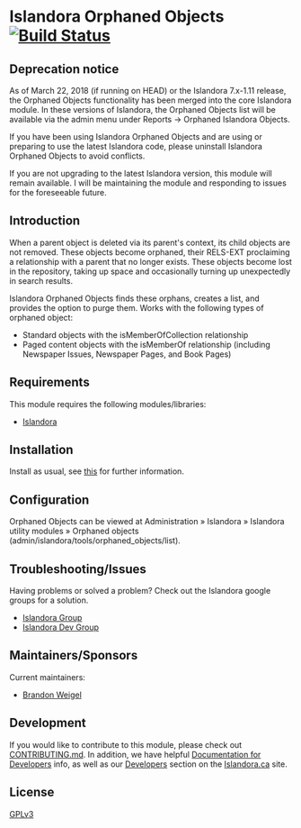 # Islandora Orphaned Objects [![Build Status](https://travis-ci.org/bondjimbond/islandora_orphaned_objects.png?branch=7.x)](https://travis-ci.org/bondjimbond/islandora_orphaned_objects)

## Deprecation notice

As of March 22, 2018 (if running on HEAD) or the Islandora 7.x-1.11 release, the Orphaned Objects functionality has been merged into the core Islandora module. In these versions of Islandora, the Orphaned Objects list will be available via the admin menu under Reports -> Orphaned Islandora Objects.

If you have been using Islandora Orphaned Objects and are using or preparing to use the latest Islandora code, please uninstall Islandora Orphaned Objects to avoid conflicts.

If you are not upgrading to the latest Islandora version, this module will remain available. I will be maintaining the module and responding to issues for the foreseeable future.

## Introduction

When a parent object is deleted via its parent's context, its child objects are not removed. These objects become orphaned, their RELS-EXT proclaiming a relationship with a parent that no longer exists. These objects become lost in the repository, taking up space and occasionally turning up unexpectedly in search results.

Islandora Orphaned Objects finds these orphans, creates a list, and provides the option to purge them. Works with the following types of orphaned object:

* Standard objects with the isMemberOfCollection relationship
* Paged content objects with the isMemberOf relationship (including Newspaper Issues, Newspaper Pages, and Book Pages)

## Requirements

This module requires the following modules/libraries:

* [Islandora](https://github.com/islandora/islandora)

## Installation

Install as usual, see [this](https://drupal.org/documentation/install/modules-themes/modules-7) for further information.

## Configuration

Orphaned Objects can be viewed at Administration » Islandora » Islandora utility modules » Orphaned objects (admin/islandora/tools/orphaned_objects/list).

## Troubleshooting/Issues

Having problems or solved a problem? Check out the Islandora google groups for a solution.

* [Islandora Group](https://groups.google.com/forum/?hl=en&fromgroups#!forum/islandora)
* [Islandora Dev Group](https://groups.google.com/forum/?hl=en&fromgroups#!forum/islandora-dev)

## Maintainers/Sponsors

Current maintainers:

* [Brandon Weigel](https://github.com/bondjimbond)

## Development

If you would like to contribute to this module, please check out [CONTRIBUTING.md](CONTRIBUTING.md). In addition, we have helpful [Documentation for Developers](https://github.com/Islandora/islandora/wiki#wiki-documentation-for-developers) info, as well as our [Developers](http://islandora.ca/developers) section on the [Islandora.ca](http://islandora.ca) site.

## License

[GPLv3](http://www.gnu.org/licenses/gpl-3.0.txt)
